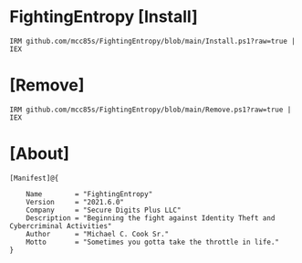 # FightingEntropy [Install]

    IRM github.com/mcc85s/FightingEntropy/blob/main/Install.ps1?raw=true | IEX
    
# [Remove]
    
    IRM github.com/mcc85s/FightingEntropy/blob/main/Remove.ps1?raw=true | IEX
    
# [About]

    [Manifest]@{ 
    
        Name        = "FightingEntropy"
        Version     = "2021.6.0"
        Company     = "Secure Digits Plus LLC"
        Description = "Beginning the fight against Identity Theft and Cybercriminal Activities"
        Author      = "Michael C. Cook Sr."
        Motto       = "Sometimes you gotta take the throttle in life."
    }

